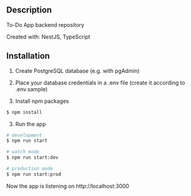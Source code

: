 ## Description

To-Do App backend repository

Created with: NestJS, TypeScript

## Installation

1. Create PostgreSQL database (e.g. with pgAdmin)

2. Place your database credentials in a .env file (create it according to .env.sample)

3. Install npm packages

```bash
$ npm install
```

3. Run the app

```bash
# development
$ npm run start

# watch mode
$ npm run start:dev

# production mode
$ npm run start:prod
```

Now the app is listening on http://localhost:3000
